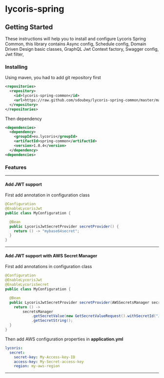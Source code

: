 # lycoris-spring
## Getting Started
These instructions will help you to install and configure Lycoris Spring Common, this library contains Async config, Schedule config, Domain Driven Design basic classes, GraphQL Jwt Context factory, Swagger config, Jwt filter, 
### Installing
Using maven, you had to add git repository first
```xml
<repositories>
  <repository>
    <id>lycoris-spring-common</id>
    <url>https://raw.github.com/sdoubey/lycoris-spring-common/master/maven/</url>
  </repository>
</repositories>
```
Then dependency
```xml
<dependencies>
  <dependency>
    <groupId>eu.lycoris</groupId>
    <artifactId>spring-common</artifactId>
    <version>1.0.4</version>
  </dependency>
<dependencies>
```
### Features
---
#### Add JWT support
First add annotation in configuration class
```java
@Configuration
@EnableLycorisJwt
public class MyConfiguration {

  @Bean
  public LycorisJwtSecretProvider secretProvider() {
    return () -> "mybase64secret";
  }
}
```
---
#### Add JWT support with AWS Secret Manager
First add annotations in configuration class
```java
@Configuration
@EnableLycorisJwt
@EnableLycorisSecret
public class MyConfiguration {

  @Bean
  public LycorisJwtSecretProvider secretProvider(AWSSecretsManager secretsManager) {
    return () ->
        secretsManager
            .getSecretValue(new GetSecretValueRequest().withSecretId("JWT-Secret"))
            .getSecretString();
  }
}
```
Then add AWS configuration properties in **application.yml**
```yaml
lycoris:
  secret:
    secret-key: My-Access-key-ID
    access-key: My-Secret-access-key
    region: my-aws-region
```
---
